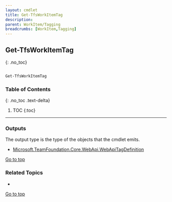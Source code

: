 ```yaml
---
layout: cmdlet
title: Get-TfsWorkItemTag
description: 
parent: WorkItem/Tagging
breadcrumbs: [WorkItem,Tagging]
---
```

## Get-TfsWorkItemTag
{: .no_toc}



```powershell

Get-TfsWorkItemTag
```

### Table of Contents
{: .no_toc .text-delta}

1. TOC
{:toc}

-----

### Outputs

The output type is the type of the objects that the cmdlet emits.

* [Microsoft.TeamFoundation.Core.WebApi.WebApiTagDefinition](https://docs.microsoft.com/en-us/dotnet/api/Microsoft.TeamFoundation.Core.WebApi.WebApiTagDefinition)

[Go to top](#get-tfsworkitemtag)

### Related Topics

* 


[Go to top](#get-tfsworkitemtag)

